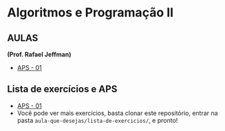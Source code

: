 # Algoritmos e Programação II #

## AULAS ##

**(Prof. Rafael Jeffman)**

 + [APS - 01](APS_01.md)

## Lista de exercícios e APS ##

 + [APS - 01](algorithms-and-programming-II/workspace/APS_I/src/com/senac/exercicio1/APS_01.md)
 + Você pode ver mais exercícios, basta clonar este repositório, entrar na pasta `aula-que-desejas/lista-de-exercicios/`, e pronto!
